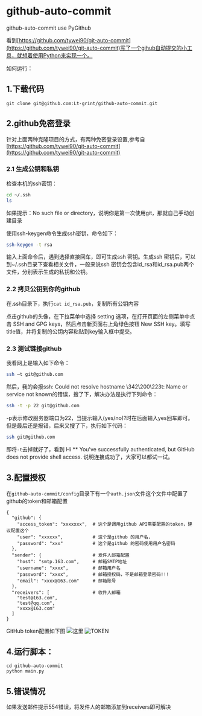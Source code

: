 # github-auto-commit
github-auto-commit use PyGithub

看到[https://github.com/tywei90/git-auto-commit](https://github.com/tywei90/git-auto-commit)写了一个gihub自动提交的小工具，就想着使用Python来实现一个。

如何运行：
## 1.下载代码
```
git clone git@github.com:Lt-grint/github-auto-commit.git
```
## 2.github免密登录
针对上面两种克隆项目的方式，有两种免密登录设置,参考自[https://github.com/tywei90/git-auto-commit](https://github.com/tywei90/git-auto-commit)

### 2.1 生成公钥和私钥

检查本机的ssh密钥：
```bash
cd ~/.ssh
ls
```
如果提示：No such file or directory，说明你是第一次使用git，那就自己手动创建目录

使用ssh-keygen命令生成ssh密钥，命令如下：
```bash
ssh-keygen -t rsa
```
输入上面命令后，遇到选择直接回车，即可生成ssh 密钥。生成ssh 密钥后，可以到~/.ssh目录下查看相关文件，一般来说ssh 密钥会包含id_rsa和id_rsa.pub两个文件，分别表示生成的私钥和公钥。

### 2.2 拷贝公钥到你的github
在.ssh目录下，执行`cat id_rsa.pub`，复制所有公钥内容

点击github的头像，在下拉菜单中选择 setting 选项，在打开页面的左侧菜单中点击 SSH and GPG keys，然后点击新页面右上角绿色按钮 New SSH key。填写title值，并将复制的公钥内容粘贴到key输入框中提交。

### 2.3 测试链接github
我看网上是输入如下命令：
```bash
ssh –t git@github.com
```
然后，我的会报ssh: Could not resolve hostname \342\200\223t: Name or service not known的错误，搜了下，解决办法是执行下列命令：
```bash
ssh -t -p 22 git@github.com
```
-p表示修改服务器端口为22，当提示输入(yes/no)?时在后面输入yes回车即可。但是最后还是报错，后来又搜了下，执行如下代码：
```bash
ssh git@github.com
```
即将`-t`去掉就好了，看到 Hi ** You've successfully authenticated, but GitHub does not provide shell access. 说明连接成功了，大家可以都试一试。

## 3.配置授权
在`github-auto-commit/config`目录下有一个`auth.json`文件这个文件中配置了github的token和邮箱配置
```
{
  "github": {
    "access_token": "xxxxxxx",  # 这个是调用github API需要配置的token，建议配置这个
    "user": "xxxxxx",           # 这个是github 的用户名，
    "password": "xxx"           # 这个是github 的密码使用用户名密码
  },
  "sender": {                   # 发件人邮箱配置
    "host": "smtp.163.com",     # 邮箱SMTP地址
    "username": "xxxx",         # 邮箱用户名
    "password": "xxxx",         # 邮箱授权码，不是邮箱登录密码!!!
    "email": "xxxx@163.com"     # 邮箱账号
  },
  "receivers": [                # 收件人邮箱
    "test@163.com",
    "test@qq.com",
    "xxxx@163.com"
  ]
}
```

GitHub token配置如下图
![这里](http://static.zybuluo.com/danerlt/g7ev7kqprvyq1g75knvh5qpb/image_1d7ec1on41ecc110k1cgi150i1f5o9.png)
![TOKEN](http://static.zybuluo.com/danerlt/2kqlmr9389y2jdh3mgboil2m/image_1d7ec3oeq1fh2lq7p9v1kok136v16.png)

## 4.运行脚本：
```
cd github-auto-commit
python main.py
```

## 5.错误情况
如果发送邮件提示554错误，将发件人的邮箱添加到receivers即可解决